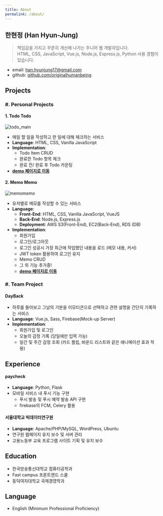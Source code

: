 ```yaml
---
title: About
permalink: /about/
---
```


## 한현정 (Han Hyun-Jung)
> 책임감을 가지고 꾸준히 개선해 나가는 주니어 웹 개발자입니다.  
HTML, CSS, JavaScript, Vue.js, Node.js, Express.js, Python 사용 경험이 있습니다.  

- email: han.hyunjung17@gmail.com
- github: [github.com/originalhumanbeing](https://github.com/originalhumanbeing)  

## Projects
### #. Personal Projects
#### 1. Todo Todo
![todo_main](https://user-images.githubusercontent.com/22453170/49431386-ba068000-f7f0-11e8-82f5-5ca899f75bd3.png)
- 매일 할 일을 작성하고 한 일에 대해 체크하는 서비스
- **Language**: HTML, CSS, Vanilla JavaScript
- **Implementation**:
  - Todo Item CRUD
  - 완료한 Todo 항목 체크
  - 완료 전/ 완료 후 Todo 카운팅
- **[demo 페이지로 이동](https://originalhumanbeing.github.io/KnowreWebDevCurriculum/demo/todo/)**

#### 2. Memo Memo
![memomemo](https://user-images.githubusercontent.com/22453170/49988860-b1b20000-ffbb-11e8-8733-a5363753224e.png)
- 유저별로 메모를 작성할 수 있는 서비스
- **Language**: 
  - **Front-End**: HTML, CSS, Vanilla JavaScript, VueJS
  - **Back-End**: Node.js, Express.js
  - **Deployment**: AWS S3(Front-End), EC2(Back-End), RDS (DB)
- **Implementation**:
  - 회원가입
  - 로그인/로그아웃
  - 로그인 성공시 가장 최근에 작업했던 내용을 로드 (메모 내용, 커서)
  - JWT token 활용하여 로그인 유지
  - Memo CRUD
  - 그 외 기능 추가중!
  - **[demo 페이지로 이동](http://memomemo-www.s3-website.ap-northeast-2.amazonaws.com/#/)** 

### #. Team Project
#### DayBack  
- 하루를 돌아보고 그날의 기분을 이모티콘으로 선택하고 관련 설명을 간단히 기록하는 서비스
- **Language**: Vue.js, Sass, Firebase(Mock-up Server)
- **Implementation**: 
  - 회원가입 및 로그인
  - 오늘의 감정 기록 (당일에만 입력 가능)
  - 일간 및 주간 감정 조회 (카드 플립, 바운드 리스트와 같은 애니메이션 효과 적용)

## Experience
#### paycheck
- **Language**: Python, Flask
- 모바일 서비스 내 푸시 기능 구현
  - 푸시 발송 및 푸시 예약 발송 API 구현
  - firebase의 FCM, Celery 활용

#### 서울대학교 빅데이터연구원
- **Language**: Apache/PHP/MySQL, WordPress, Ubuntu
- 연구원 웹페이지 유지 보수 및 서버 관리
- 고용노동부 교육 프로그램 사이트 기획 및 유지 보수

## Education
- 한국방송통신대학교 컴퓨터공학과
- Fast campus 프론트엔드 스쿨
- 동덕여자대학교 국제경영학과

## Language
- English (Minimum Professional Proficiency)